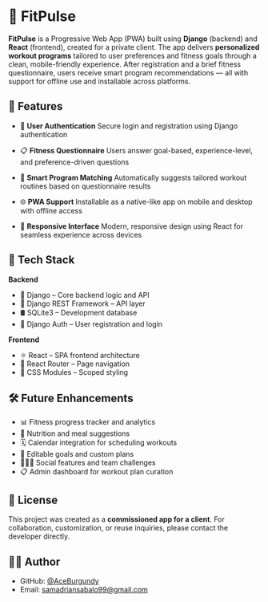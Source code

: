 # 💪 FitPulse

**FitPulse** is a Progressive Web App (PWA) built using **Django** (backend) and **React** (frontend), created for a private client. The app delivers **personalized workout programs** tailored to user preferences and fitness goals through a clean, mobile-friendly experience. After registration and a brief fitness questionnaire, users receive smart program recommendations — all with support for offline use and installable across platforms.

## 🚀 Features

* 🔐 **User Authentication**
  Secure login and registration using Django authentication

* 📋 **Fitness Questionnaire**
  Users answer goal-based, experience-level, and preference-driven questions

* 🧠 **Smart Program Matching**
  Automatically suggests tailored workout routines based on questionnaire results

* 🌐 **PWA Support**
  Installable as a native-like app on mobile and desktop with offline access

* 📱 **Responsive Interface**
  Modern, responsive design using React for seamless experience across devices

## 🧰 Tech Stack

**Backend**

* 🐍 Django – Core backend logic and API
* 🧩 Django REST Framework – API layer
* 🛢️ SQLite3 – Development database
* 🔐 Django Auth – User registration and login

**Frontend**

* ⚛️ React – SPA frontend architecture
* 🧭 React Router – Page navigation
* 💅 CSS Modules – Scoped styling

## 🛠️ Future Enhancements

* 📊 Fitness progress tracker and analytics
* 🍱 Nutrition and meal suggestions
* 🗓️ Calendar integration for scheduling workouts
* 🎯 Editable goals and custom plans
* 🧑‍🤝‍🧑 Social features and team challenges
* 📋 Admin dashboard for workout plan curation

## 📝 License

This project was created as a **commissioned app for a client**.
For collaboration, customization, or reuse inquiries, please contact the developer directly.

## 👨‍💻 Author

* GitHub: [@AceBurgundy](https://github.com/AceBurgundy)
* Email: [samadriansabalo99@gmail.com](mailto:samadriansabalo99@gmail.com)
